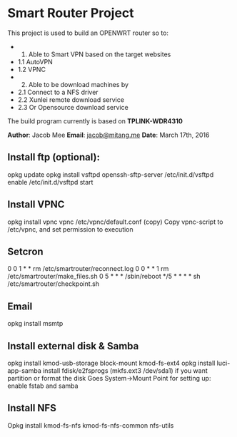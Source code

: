 # Smart Router Project

This project is used to build an OPENWRT router so to:
* 1. Able to Smart VPN based on the target websites
*	1.1 AutoVPN
*	1.2 VPNC
* 2. Able to be download machines by
*	2.1 Connect to a NFS driver
*	2.2 Xunlei remote download service
*	2.3 Or Opensource download service


The build program currently is based on
**TPLINK-WDR4310**

**Author**:	Jacob Mee
**Email**:	jacob@mitang.me
**Date**:		March 17th, 2016

## Install ftp (optional):
opkg update
opkg install vsftpd openssh-sftp-server
/etc/init.d/vsftpd enable
/etc/init.d/vsftpd start

## Install VPNC
opkg install vpnc
vpnc /etc/vpnc/default.conf (copy)
Copy vpnc-script to /etc/vpnc, and set permission to execution

## Setcron
0 0 1 * * rm /etc/smartrouter/reconnect.log
0 0 * * 1 rm /etc/smartrouter/make_files.sh
0 5 * * * /sbin/reboot
*/5 * * * * sh /etc/smartrouter/checkpoint.sh

## Email
opkg install msmtp

## Install external disk & Samba
opkg install kmod-usb-storage block-mount kmod-fs-ext4
opkg install luci-app-samba
install fdisk/e2fsprogs (mkfs.ext3 /dev/sda1) if you want partition or format the disk
Goes System->Mount Point for setting up: enable fstab and samba

## Install NFS
Opkg install kmod-fs-nfs kmod-fs-nfs-common nfs-utils

